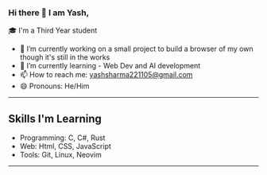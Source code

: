 ### Hi there 👋 I am Yash,


🎓 I'm a Third Year student
- 🔭 I’m currently working on a small project to build a browser of my own though it's still in the works 
- 🌱 I’m currently learning - Web Dev and AI development
- 📫 How to reach me: yashsharma221105@gmail.com 
- 😄 Pronouns: He/Him

---

## Skills I'm Learning
- Programming: C, C#, Rust
- Web: Html, CSS, JavaScript
- Tools: Git, Linux, Neovim

---

<!-- Add more later dummy 🙃 -->
